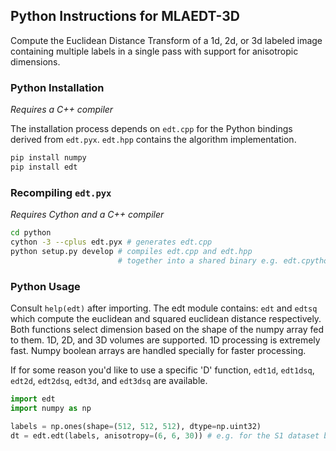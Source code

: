 ## Python Instructions for MLAEDT-3D

Compute the Euclidean Distance Transform of a 1d, 2d, or 3d labeled image containing multiple labels in a single pass with support for anisotropic dimensions.

### Python Installation

*Requires a C++ compiler*

The installation process depends on `edt.cpp` for the Python bindings derived from `edt.pyx`. `edt.hpp` contains the algorithm implementation.

```bash
pip install numpy
pip install edt
```

### Recompiling `edt.pyx`

*Requires Cython and a C++ compiler*

```bash
cd python
cython -3 --cplus edt.pyx # generates edt.cpp
python setup.py develop # compiles edt.cpp and edt.hpp 
                        # together into a shared binary e.g. edt.cpython-36m-x86_64-linux-gnu.so
```

### Python Usage

Consult `help(edt)` after importing. The edt module contains: `edt` and `edtsq` which compute the euclidean and squared euclidean distance respectively. Both functions select dimension based on the shape of the numpy array fed to them. 1D, 2D, and 3D volumes are supported. 1D processing is extremely fast. Numpy boolean arrays are handled specially for faster processing.  

If for some reason you'd like to use a specific 'D' function, `edt1d`, `edt1dsq`, `edt2d`, `edt2dsq`, `edt3d`, and `edt3dsq` are available.  

```python
import edt
import numpy as np

labels = np.ones(shape=(512, 512, 512), dtype=np.uint32)
dt = edt.edt(labels, anisotropy=(6, 6, 30)) # e.g. for the S1 dataset by Kasthuri et al., 2014
```

